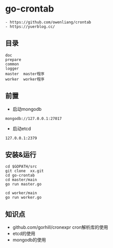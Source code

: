 # go-crontab
```
- https://github.com/owenliang/crontab
- https://yuerblog.cc/
```
## 目录
```
doc
prepare
common  
logger  
master  master程序
worker  worker程序
```

## 前置
- 启动mongodb 
```
mongodb://127.0.0.1:27017
```
- 启动etcd  
```
127.0.0.1:2379
```
## 安装&运行
```
cd $GOPATH/src
git clone  xx.git
cd go-crontab
cd master/main
go run master.go

cd worker/main
go run worker.go
```

## 知识点
- github.com/gorhill/cronexpr cron解析库的使用
- etcd的使用
- mongodb的使用
